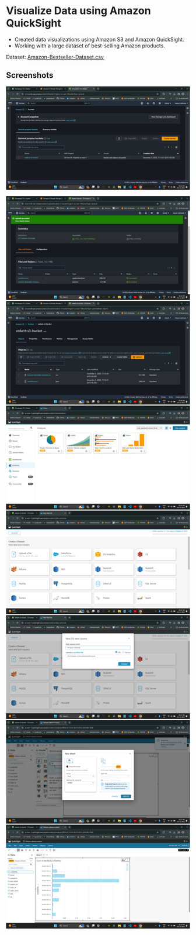 
# Visualize Data using Amazon QuickSight

- Created data visualizations using Amazon S3 and Amazon QuickSight.
- Working with a large dataset of best-selling Amazon products.

Dataset:
[Amazon-Bestseller-Dataset.csv](https://github.com/VedantSaikhede/Visualize_Data_using_Amazon_QuickSight/blob/main/Amazon-Bestseller-Dataset.csv)

## Screenshots
![App Screenshot](https://github.com/VedantSaikhede/Visualize_Data_using_Amazon_QuickSight/blob/main/Screenshot/Screenshot%20(769).png)

![App Screenshot](https://github.com/VedantSaikhede/Visualize_Data_using_Amazon_QuickSight/blob/main/Screenshot/Screenshot%20(770).png)
![App Screenshot](https://github.com/VedantSaikhede/Visualize_Data_using_Amazon_QuickSight/blob/main/Screenshot/Screenshot%20(771).png)
![App Screenshot](https://github.com/VedantSaikhede/Visualize_Data_using_Amazon_QuickSight/blob/main/Screenshot/Screenshot%20(772).png)
![App Screenshot](https://github.com/VedantSaikhede/Visualize_Data_using_Amazon_QuickSight/blob/main/Screenshot/Screenshot%20(773).png)
![App Screenshot](https://github.com/VedantSaikhede/Visualize_Data_using_Amazon_QuickSight/blob/main/Screenshot/Screenshot%20(774).png)
![App Screenshot](https://github.com/VedantSaikhede/Visualize_Data_using_Amazon_QuickSight/blob/main/Screenshot/Screenshot%20(775).png)
![App Screenshot](https://github.com/VedantSaikhede/Visualize_Data_using_Amazon_QuickSight/blob/main/Screenshot/Screenshot%20(776).png)
